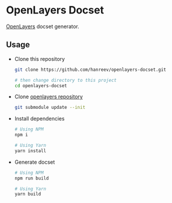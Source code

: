 # OpenLayers Docset

[OpenLayers](https://openlayers.org/) docset generator.


## Usage

- Clone this repository

  ```bash
  git clone https://github.com/hanreev/openlayers-docset.git

  # then change directory to this project
  cd openlayers-docset
  ```

- Clone [openlayers repository](https://github.com/openlayers/openlayers)

  ```bash
  git submodule update --init
  ```

- Install dependencies

  ```bash
  # Using NPM
  npm i

  # Using Yarn
  yarn install
  ```

- Generate docset

  ```bash
  # Using NPM
  npm run build

  # Using Yarn
  yarn build
  ```

